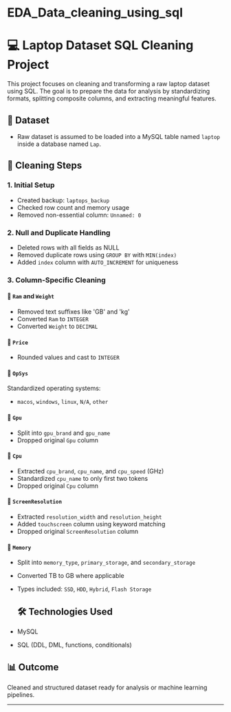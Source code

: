 # EDA_Data_cleaning_using_sql
# 💻 Laptop Dataset SQL Cleaning Project

This project focuses on cleaning and transforming a raw laptop dataset using SQL. The goal is to prepare the data for analysis by standardizing formats, splitting composite columns, and extracting meaningful features.

## 📁 Dataset
- Raw dataset is assumed to be loaded into a MySQL table named `laptop` inside a database named `Lap`.

## 🧼 Cleaning Steps

### 1. Initial Setup
- Created backup: `laptops_backup`
- Checked row count and memory usage
- Removed non-essential column: `Unnamed: 0`

### 2. Null and Duplicate Handling
- Deleted rows with all fields as NULL
- Removed duplicate rows using `GROUP BY` with `MIN(index)`
- Added `index` column with `AUTO_INCREMENT` for uniqueness

### 3. Column-Specific Cleaning

#### 🔸 `Ram` and `Weight`
- Removed text suffixes like 'GB' and 'kg'
- Converted `Ram` to `INTEGER`
- Converted `Weight` to `DECIMAL`

#### 🔸 `Price`
- Rounded values and cast to `INTEGER`

#### 🔸 `OpSys`
Standardized operating systems:
- `macos`, `windows`, `linux`, `N/A`, `other`

#### 🔸 `Gpu`
- Split into `gpu_brand` and `gpu_name`
- Dropped original `Gpu` column

#### 🔸 `Cpu`
- Extracted `cpu_brand`, `cpu_name`, and `cpu_speed` (GHz)
- Standardized `cpu_name` to only first two tokens
- Dropped original `Cpu` column

#### 🔸 `ScreenResolution`
- Extracted `resolution_width` and `resolution_height`
- Added `touchscreen` column using keyword matching
- Dropped original `ScreenResolution` column

#### 🔸 `Memory`
- Split into `memory_type`, `primary_storage`, and `secondary_storage`
- Converted TB to GB where applicable
- Types included: `SSD`, `HDD`, `Hybrid`, `Flash Storage`

  ## 🛠️ Technologies Used
- MySQL
- SQL (DDL, DML, functions, conditionals)

## 📊 Outcome
Cleaned and structured dataset ready for analysis or machine learning pipelines.

---
